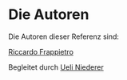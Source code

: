 # Die Autoren

Die Autoren dieser Referenz sind:

[Riccardo Frappietro](frri.md)

Begleitet durch [Ueli Niederer](niue.md)